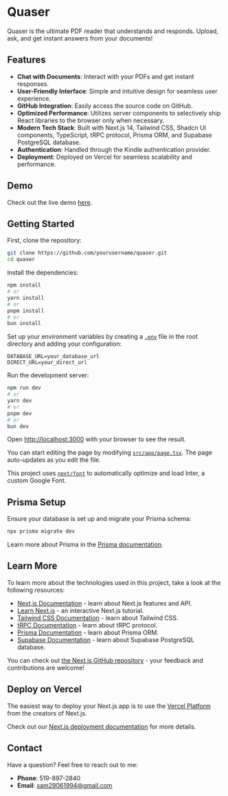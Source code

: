 # Quaser

Quaser is the ultimate PDF reader that understands and responds. Upload, ask, and get instant answers from your documents!

## Features

- **Chat with Documents**: Interact with your PDFs and get instant responses.
- **User-Friendly Interface**: Simple and intuitive design for seamless user experience.
- **GitHub Integration**: Easily access the source code on GitHub.
- **Optimized Performance**: Utilizes server components to selectively ship React libraries to the browser only when necessary.
- **Modern Tech Stack**: Built with Next.js 14, Tailwind CSS, Shadcn UI components, TypeScript, tRPC protocol, Prisma ORM, and Supabase PostgreSQL database.
- **Authentication**: Handled through the Kindle authentication provider.
- **Deployment**: Deployed on Vercel for seamless scalability and performance.

## Demo

Check out the live demo [here](https://quaser.vercel.app/).

## Getting Started

First, clone the repository:

```bash
git clone https://github.com/yourusername/quaser.git
cd quaser
```

Install the dependencies:

```bash
npm install
# or
yarn install
# or
pnpm install
# or
bun install
```

Set up your environment variables by creating a [`.env`](command:_github.copilot.openRelativePath?%5B%7B%22scheme%22%3A%22file%22%2C%22authority%22%3A%22%22%2C%22path%22%3A%22%2FUsers%2Fsambarot%2FDeveloper%2FNextJs%2Fquasar%2F.env%22%2C%22query%22%3A%22%22%2C%22fragment%22%3A%22%22%7D%5D "/Users/sambarot/Developer/NextJs/quasar/.env") file in the root directory and adding your configuration:

```env
DATABASE_URL=your_database_url
DIRECT_URL=your_direct_url
```

Run the development server:

```bash
npm run dev
# or
yarn dev
# or
pnpm dev
# or
bun dev
```

Open [http://localhost:3000](http://localhost:3000) with your browser to see the result.

You can start editing the page by modifying [`src/app/page.tsx`](command:_github.copilot.openRelativePath?%5B%7B%22scheme%22%3A%22file%22%2C%22authority%22%3A%22%22%2C%22path%22%3A%22%2FUsers%2Fsambarot%2FDeveloper%2FNextJs%2Fquasar%2Fsrc%2Fapp%2Fpage.tsx%22%2C%22query%22%3A%22%22%2C%22fragment%22%3A%22%22%7D%5D "/Users/sambarot/Developer/NextJs/quasar/src/app/page.tsx"). The page auto-updates as you edit the file.

This project uses [`next/font`](https://nextjs.org/docs/basic-features/font-optimization) to automatically optimize and load Inter, a custom Google Font.

## Prisma Setup

Ensure your database is set up and migrate your Prisma schema:

```bash
npx prisma migrate dev
```

Learn more about Prisma in the [Prisma documentation](https://pris.ly/d/prisma-schema).

## Learn More

To learn more about the technologies used in this project, take a look at the following resources:

- [Next.js Documentation](https://nextjs.org/docs) - learn about Next.js features and API.
- [Learn Next.js](https://nextjs.org/learn) - an interactive Next.js tutorial.
- [Tailwind CSS Documentation](https://tailwindcss.com/docs) - learn about Tailwind CSS.
- [tRPC Documentation](https://trpc.io/docs) - learn about tRPC protocol.
- [Prisma Documentation](https://www.prisma.io/docs) - learn about Prisma ORM.
- [Supabase Documentation](https://supabase.io/docs) - learn about Supabase PostgreSQL database.

You can check out [the Next.js GitHub repository](https://github.com/vercel/next.js/) - your feedback and contributions are welcome!

## Deploy on Vercel

The easiest way to deploy your Next.js app is to use the [Vercel Platform](https://vercel.com/new?utm_medium=default-template&filter=next.js&utm_source=create-next-app&utm_campaign=create-next-app-readme) from the creators of Next.js.

Check out our [Next.js deployment documentation](https://nextjs.org/docs/deployment) for more details.

## Contact

Have a question? Feel free to reach out to me:

- **Phone**: 519-897-2840
- **Email**: sam29061994@gmail.com
